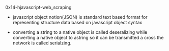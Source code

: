 0x14-hjavascript-web_scraping
 
 * javascript object notion(JSON) is standard text based 
 format for representing structure data based on javascript 
 object syntax

 * converting a string to a native object is called deseralizing
 while converting a native object to astring so it can be 
 transmitted a cross the network is called serialzing.